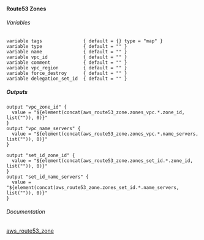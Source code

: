 #### Route53 Zones


###### Variables
```
variable tags               { default = {} type = "map" }
variable type               { default = "" }
variable name               { default = "" }
variable vpc_id             { default = "" }
variable comment            { default = "" }
variable vpc_region         { default = "" }
variable force_destroy      { default = "" }
variable delegation_set_id  { default = "" }
```

##### Outputs
```
output "vpc_zone_id" {
  value = "${element(concat(aws_route53_zone.zones_vpc.*.zone_id, list("")), 0)}"
}
output "vpc_name_servers" {
  value = "${element(concat(aws_route53_zone.zones_vpc.*.name_servers, list("")), 0)}"
}

output "set_id_zone_id" {
  value = "${element(concat(aws_route53_zone.zones_set_id.*.zone_id, list("")), 0)}"
}
output "set_id_name_servers" {
  value = "${element(concat(aws_route53_zone.zones_set_id.*.name_servers, list("")), 0)}"
}
```

###### Documentation
[aws_route53_zone](https://www.terraform.io/docs/providers/aws/r/route53_zone.html)
